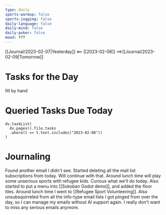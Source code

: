 ```yaml
---
type: daily
sports-warmup: false
sports-jogging: false
daily-language: false
daily-mind: false
daily-poker: false
mood: ???
---
```


[[Journal/2023-02-07|Yesterday]] <== [[2023-02-08]] ==>[[Journal/2023-02-09|Tomorrow]]


# Tasks for the Day

fill by hand


# Queried Tasks Due Today

```dataviewjs
dv.taskList(
  dv.pages().file.tasks
  .where(t => t.text.includes("2023-02-08"))
)
```



# Journaling

Found another email I didn't see. Started deleting all the mail list subscriptions from today. Will continue with that.
Around lunch time will play some unserious sports with refugee kids. Curious what we'll do today.
Also started to put a menu into [[Sokoban Godot demo]], and added the floor tiles.
Around lunch time I went to [[Refugee Sport Volunteering]].
Also unsubsquirreled from all the info-type email lists I got pinged from over the day, so I can manage my emails without AI support again. I really don't want to miss any serious emails anymore.